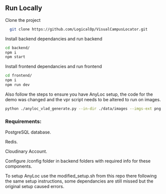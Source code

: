 
## Run Locally

Clone the project

```bash
  git clone https://github.com/LogicalOp/VisualCampusLocator.git
```

Install backend dependancies and run backend
```bash
cd backend/
npm i
npm start
```
Install frontend dependancies and run frontend
```bash
cd frontend/
npm i
npm run dev
```

Also follow the steps to ensure you have AnyLoc setup, the code for the demo was changed and the vpr script needs to be altered to run on images.
```bash
python ./anyloc_vlad_generate.py --in-dir ./data/images --imgs-ext png --out-dir ./data/descriptors
```

### Requirements:
PostgreSQL database.

Redis.

Cloudinary Account.

Configure /config folder in backend folders with required info for these components.

To setup AnyLoc use the modified_setup.sh from this repo there following the same setup instructions, some dependancies are still missed but the original setup caused errors.
